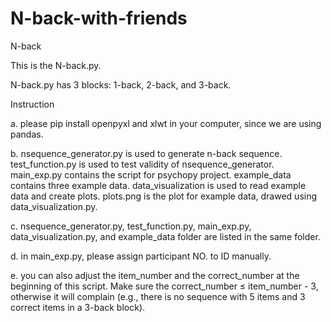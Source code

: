 # N-back-with-friends
N-back 

This is the N-back.py.

N-back.py has 3 blocks: 1-back, 2-back, and 3-back.

Instruction

a. please pip install openpyxl and xlwt in your computer, since we are using pandas.

b. nsequence_generator.py is used to generate n-back sequence. test_function.py is used to test validity of nsequence_generator. main_exp.py contains the script for psychopy project. example_data contains three example data. data_visualization is used to read example data and create plots. plots.png is the plot for example data, drawed using data_visualization.py.

c. nsequence_generator.py, test_function.py, main_exp.py, data_visualization.py, and example_data folder are listed in the same folder.

d. in main_exp.py, please assign participant NO. to ID manually. 

e. you can also adjust the item_number and the correct_number at the beginning of this script. Make sure the correct_number ≤ item_number - 3, otherwise it will complain (e.g., there is no sequence with 5 items and 3 correct items in a 3-back block).
